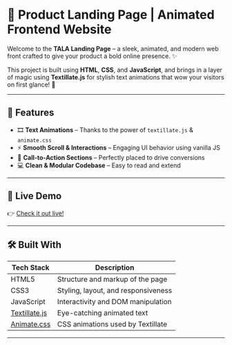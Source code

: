 # 🚀 Product Landing Page | Animated Frontend Website


Welcome to the **TALA Landing Page** – a sleek, animated, and modern web front crafted to give your product a bold online presence. ✨

This project is built using **HTML**, **CSS**, and **JavaScript**, and brings in a layer of magic using **Textillate.js** for stylish text animations that wow your visitors on first glance! 💫

---

## 🌟 Features


- 🎞️ **Text Animations** – Thanks to the power of `textillate.js` & `animate.css`
- ⚡ **Smooth Scroll & Interactions** – Engaging UI behavior using vanilla JS
- 🎯 **Call-to-Action Sections** – Perfectly placed to drive conversions
- 💻 **Clean & Modular Codebase** – Easy to read and extend

---

## 🔗 Live Demo

👉 [Check it out live!](https://codewithnaksh.github.io/tala/)  

---

## 🛠️ Built With

| Tech Stack | Description |
|------------|-------------|
| HTML5      | Structure and markup of the page |
| CSS3       | Styling, layout, and responsiveness |
| JavaScript | Interactivity and DOM manipulation |
| [Textillate.js](https://textillate.js.org/) | Eye-catching animated text |
| [Animate.css](https://animate.style/) | CSS animations used by Textillate |

---




